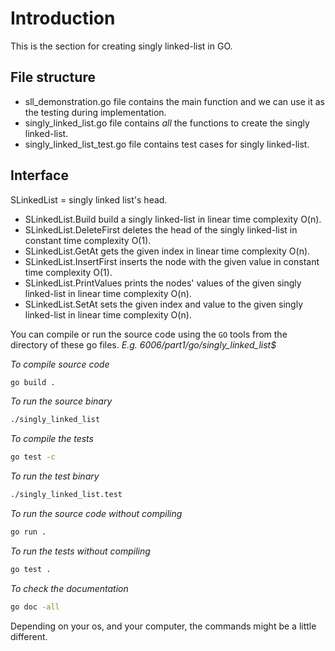 # Introduction
This is the section for creating singly linked-list in GO.

## File structure
- sll_demonstration.go file contains the main function and we can use it as the testing during implementation.
- singly_linked_list.go file contains *all* the functions to create the singly linked-list.
- singly_linked_list_test.go file contains test cases for singly linked-list.

## Interface
SLinkedList = singly linked list's head.
- SLinkedList.Build build a singly linked-list in linear time complexity O(n).
- SLinkedList.DeleteFirst deletes the head of the singly linked-list in constant time complexity O(1).
- SLinkedList.GetAt gets the given index in linear time complexity O(n).
- SLinkedList.InsertFirst inserts the node with the given value in constant time complexity O(1).
- SLinkedList.PrintValues prints the nodes' values of the given singly linked-list in linear time complexity O(n).
- SLinkedList.SetAt sets the given index and value to the given singly linked-list in linear time complexity O(n).

You can compile or run the source code using the `GO` tools from the directory of these go files.
*E.g. 6006/part1/go/singly_linked_list$*

*To compile source code*
```bash
go build .
```
*To run the source binary*
```bash
./singly_linked_list
```

*To compile the tests*
```bash
go test -c
```
*To run the test binary*
```bash
./singly_linked_list.test
```

*To run the source code without compiling*
```bash
go run .
```

*To run the tests without compiling*
```bash
go test .
```

*To check the documentation*
```bash
go doc -all
```
Depending on your os, and your computer, the commands might be a little different.
